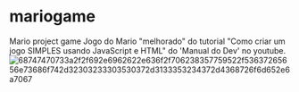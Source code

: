 # mariogame
Mario project game
Jogo do Mario "melhorado" do tutorial "Como criar um jogo SIMPLES usando JavaScript e HTML" do 'Manual do Dev' no youtube.
![68747470733a2f2f692e6962622e636f2f706238357759522f53637265656e73686f742d32303233303530372d3133353234372d4368726f6d652e6a7067](https://github.com/FolhaDev/mariogame/assets/134727175/23320514-3524-4104-b14d-6157a49277da)
